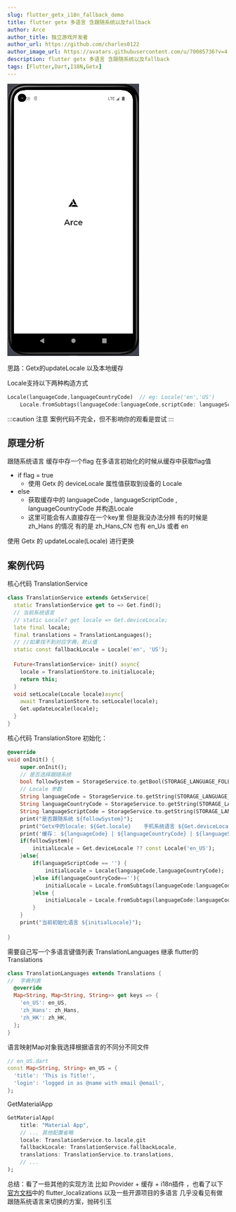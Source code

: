 ```yaml
---
slug: flutter_getx_i18n_fallback_demo
title: flutter getx 多语言 含跟随系统以及fallback
author: Arce
author_title: 独立游戏开发者
author_url: https://github.com/charles0122
author_image_url: https://avatars.githubusercontent.com/u/70085736?v=4
description: flutter getx 多语言 含跟随系统以及fallback
tags: [Flutter,Dart,I18N,Getx]
---
```


<div style={{textAlign: 'center'}}>

![动画](img/2023-04-02-flutter_getx_i18n_failback_demo/effect.gif)

</div>

思路：Getx的updateLocale 以及本地缓存

<!-- truncate -->

Locale支持以下两种构造方式

```dart
Locale(languageCode,languageCountryCode)  // eg: Locale('en','US')
    Locale.fromSubtags(languageCode:languageCode,scriptCode: languageScriptCode,countryCode: languageCountryCode);   // eg:  Locale.fromSubtags('zh','Hans','CN')  countryCode 可空
```


:::caution 注意
 案例代码不完全，但不影响你的观看是尝试
:::

## 原理分析

跟随系统语言 缓存中存一个flag    在多语言初始化的时候从缓存中获取flag值

- if flag = true
  - 使用 Getx 的 deviceLocale 属性值获取到设备的 Locale
- else
  - 获取缓存中的 languageCode , languageScriptCode , languageCountryCode 并构造Locale
  - 这里可能会有人直接存在一个key里  但是我没办法分辨 有的时候是 zh_Hans 的情况 有的是 zh_Hans_CN  也有 en_Us 或者  en

使用 Getx 的 updateLocale(Locale) 进行更换

## 案例代码

核心代码  TranslationService

```dart
class TranslationService extends GetxService{
  static TranslationService get to => Get.find();
  // 当前系统语言
  // static Locale? get locale => Get.deviceLocale;
  late final locale;
  final translations = TranslationLanguages();
  // //如果找不到对应字典，默认值
  static const fallbackLocale = Locale('en', 'US');

  Future<TranslationService> init() async{
    locale = TranslationStore.to.initialLocale;
    return this;
  }
  void setLocale(Locale locale)async{
    await TranslationStore.to.setLocale(locale);
    Get.updateLocale(locale);
  }
}
```

核心代码 TranslationStore 初始化：

```dart
@override
void onInit() {
    super.onInit();
    // 是否选择跟随系统
    bool followSystem = StorageService.to.getBool(STORAGE_LANGUAGE_FOLLOW_SYSTEM);
    // Locale 参数
    String languageCode = StorageService.to.getString(STORAGE_LANGUAGE_CODE);
    String languageCountryCode = StorageService.to.getString(STORAGE_LANGUAGE_COUNTRY_CODE);
    String languageScriptCode = StorageService.to.getString(STORAGE_LANGUAGE_SCRIPT_CODE);
    print("是否跟随系统 ${followSystem}");
    print("Getx中的locale: ${Get.locale}    手机系统语言 ${Get.deviceLocale}");
    print('缓存： ${languageCode} | ${languageCountryCode} | ${languageScriptCode}');
    if(followSystem){
        initialLocale = Get.deviceLocale ?? const Locale('en_US');
    }else{
        if(languageScriptCode == '') {
            initialLocale = Locale(languageCode,languageCountryCode);
        }else if(languageCountryCode==''){
            initialLocale = Locale.fromSubtags(languageCode:languageCode,scriptCode: languageScriptCode);
        }else {
            initialLocale = Locale.fromSubtags(languageCode:languageCode,scriptCode: languageScriptCode,countryCode: languageCountryCode);
        }
    }
    print("当前初始化语言 ${initialLocale}");

}
```

需要自己写一个多语言键值列表 TranslationLanguages 继承 flutter的 Translations

```dart
class TranslationLanguages extends Translations {
//  字典列表
  @override
  Map<String, Map<String, String>> get keys => {
    'en_US': en_US,
    'zh_Hans': zh_Hans,
    'zh_HK': zh_HK,
  };
}
```

语言映射Map对象我选择根据语言的不同分不同文件

``` dart
// en_US.dart
const Map<String, String> en_US = {
  'title': 'This is Title!',
  'login': 'logged in as @name with email @email',
};
```

GetMaterialApp

```dart
GetMaterialApp(
    title: "Material App",
    // ... 其他配置省略
    locale: TranslationService.to.locale,git
    fallbackLocale: TranslationService.fallbackLocale,
    translations: TranslationService.to.translations,
    // ...
);
```

总结：看了一些其他的实现方法 比如 Provider + 缓存 + i18n插件 ，也看了以下[官方文档](https://flutter.cn/docs/development/accessibility-and-localization/internationalization#setting-up)中的 flutter_localizations 以及一些开源项目的多语言  几乎没看见有做跟随系统语言来切换的方案，抛砖引玉
